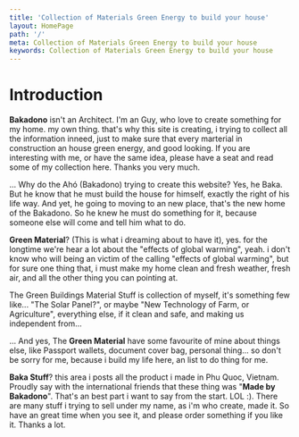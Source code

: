 ```yaml
---
title: 'Collection of Materials Green Energy to build your house'
layout: HomePage
path: '/'
meta: Collection of Materials Green Energy to build your house
keywords: Collection of Materials Green Energy to build your house
---
```



# Introduction

**Bakadono** isn't an Architect. I'm an Guy, who love to create something for my home. my own thing. that's why this site is creating, i trying to collect all the information inneed, just to make sure that every marterial in construction an house green energy, and good looking.
If you are interesting with me, or have the same idea, please have a seat and read some of my collection here. Thanks you very much.

...
Why do the Ahó (Bakadono) trying to create this website? Yes, he Baka. But he know that he must build the house for himself, exactly the right of his life way. And yet, he going to moving to an new place, that's the new home of the Bakadono. So he knew he must do something for it, because someone else will come and tell him what to do.

**Green Material**? (This is what i dreaming about to have it), yes. for the longtime we're hear a lot about the "effects of global warming", yeah. i don't know who will being an victim of the calling "effects of global warming", but for sure one thing that, i must make my home clean and fresh weather, fresh air, and all the other thing you can pointing at.

The Green Buildings Material Stuff is collection of myself, it's something few like... "The Solar Panel?", or maybe "New Technology of Farm, or Agriculture", everything else, if it clean and safe, and making us independent from...

...
And yes, The **Green Material** have some favourite of mine about things else, like Passport wallets, document cover bag, personal thing... so don't be sorry for me, because i build my life here, an list to do thing for me.

**Baka Stuff**? this area i posts all the product i made in Phu Quoc, Vietnam. Proudly say with the international friends that these thing was "**Made by Bakadono**". That's an best part i want to say from the start. LOL :). There are many stuff i trying to sell under my name, as i'm who create, made it. So have an great time when you see it, and please order something if you like it. Thanks a lot.